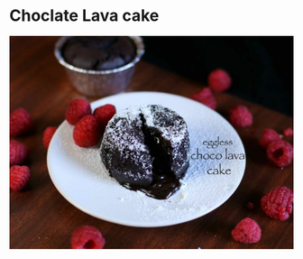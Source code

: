 # Choclate Lava cake
![sp](https://github.com/PUNIT-SONI-2006/Project-26/blob/main/chocolate-lava-cake-recipe-eggless-molten-choco-lava-cake-recipe-1-696x522.jpeg)
